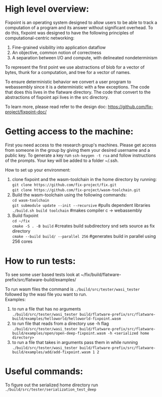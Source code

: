 # High level overview:
Fixpoint is an operating system designed to allow users to be able to track a computation of a program and its answer without significant overhead.
To do this, fixpoint was designed to have the following principles of computational-centric networking:
1. Fine-grained visibility into application dataflow
2. An objective, common notion of correctness
3. A separation between I/O and compute, with delineated nondeterminism

To represent the first point we use abstractions of blob for a vector of bytes, thunk for a computation, and tree for a vector of names.

To ensure deterministic behavior we convert a user program to webassembly since it is a deterministic with a few exceptions. The code that does this lives in the flatware directory. The code that convert to the abstractions of fixpoint api lives in the src directory.

To learn more, please read refer to the design doc: https://github.com/fix-project/fixpoint-doc/

# Getting access to the machine:
First you need access to the research group's machines. Please get access from someone in the group by giving them your desired username and a public key. To generate a key run `ssh-keygen -t rsa` and follow instructions of the prompts. Your key will be added to a folder ~/.ssh.

How to set up your environment:
1. clone fixpoint and the wasm-toolchain in the home directory by running:  
`git clone https://github.com/fix-project/fix.git`  
`git clone https://github.com/fix-project/wasm-toolchain.git`  
2. Build the wasm-toolchain using the following commands:  
`cd wasm-toolchain`  
`git submodule update --init --recursive` #pulls dependent libraries  
`./build.sh build toolchain` #makes compiler c -> webassembly  
3. Build fixpoint  
`cd ~/fix`  
`cmake -S . -B build` #creates build subdirectory snd sets source as fix directory  
`cmake --build build/ --parallel 256` #generates build in parallel using 256 cores  

# How to run tests:

To see some user based tests look at ~/fix/build/flatware-prefix/src/flatware-build/examples/  

To run wasm files the command is `./build/src/tester/wasi_tester` followed by the wasi file you want to run.  
Examples:  
1. to run a file that has no arguments  
`./build/src/tester/wasi_tester build/flatware-prefix/src/flatware-build/examples/helloworld/helloworld-fixpoint.wasm`  
2. to run file that reads from a directory use -h flag  
`./build/src/tester/wasi_tester build/flatware-prefix/src/flatware-build/examples/open/open-deep-fixpoint.wasm -h <serialized home directory>`  
3. to run a file that takes in arguments pass them in while running  
`./build/src/tester/wasi_tester build/flatware-prefix/src/flatware-build/examples/add/add-fixpoint.wasm 1 2`  

# Useful commands:
To figure out the serialized home directory run `./build/src/tester/serialization_test_deep`
